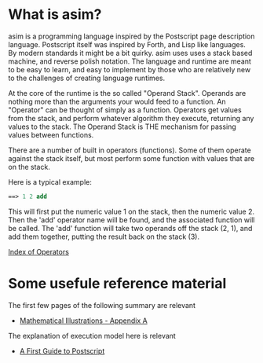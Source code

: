 
What is asim?
=============
asim is a programming language inspired by the Postscript page description language.  Postscript 
itself was inspired by Forth, and Lisp like languages.  By modern standards it might be a bit
quirky.  asim uses uses a stack based machine, and reverse polish notation.  The language and 
runtime are meant to be easy to learn, and easy to implement by those who are relatively new 
to the challenges of creating language runtimes.

At the core of the runtime is the so called "Operand Stack".  Operands are nothing more than the
arguments your would feed to a function.  An "Operator" can be thought of simply as a function.
Operators get values from the stack, and perform whatever algorithm they execute, returning any 
values to the stack.  The Operand Stack is THE mechanism for passing values between functions.

There are a number of built in operators (functions).  Some of them operate against the stack
itself, but most perform some function with values that are on the stack.

Here is a typical example:

```Postscript
==> 1 2 add
```

This will first put the numeric value 1 on the stack, then the numeric value 2.  Then the 'add'
operator name will be found, and the associated function will be called.  The 'add' function will 
take two operands off the stack (2, 1), and add them together, putting the result back on the stack
(3).

[Index of Operators](https://github.com/Wiladams/asim/docs/operator_index.md)


Some usefule reference material
===============================
The first few pages of the following summary are relevant
* [Mathematical Illustrations - Appendix A](http://www.math.ubc.ca/~cass/graphics/manual/pdf/a1.pdf)

The explanation of execution model here is relevant
* [A First Guide to Postscript](http://www.tailrecursive.org/postscript/postscript.html)


